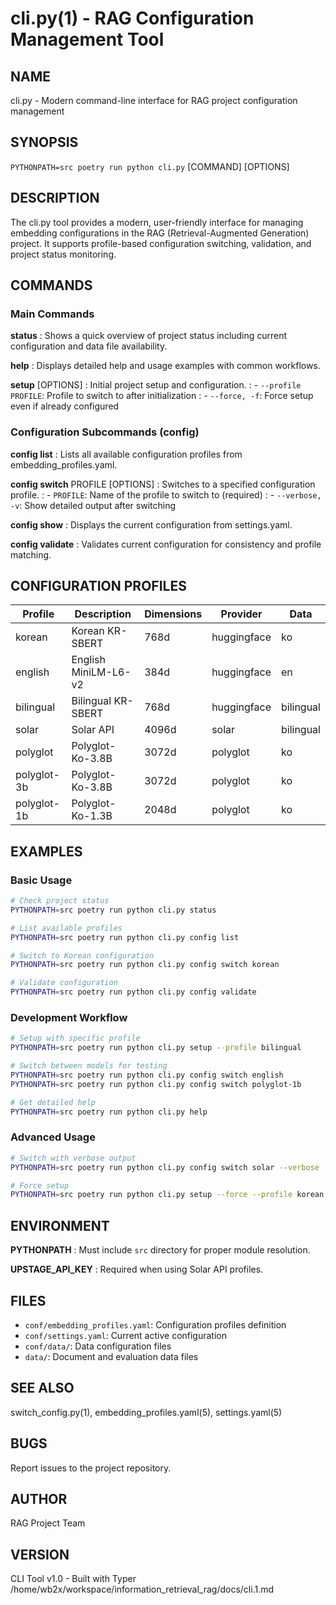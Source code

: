 # cli.py(1) - RAG Configuration Management Tool

## NAME
cli.py - Modern command-line interface for RAG project configuration management

## SYNOPSIS
`PYTHONPATH=src poetry run python cli.py` [COMMAND] [OPTIONS]

## DESCRIPTION
The cli.py tool provides a modern, user-friendly interface for managing embedding configurations in the RAG (Retrieval-Augmented Generation) project. It supports profile-based configuration switching, validation, and project status monitoring.

## COMMANDS

### Main Commands

**status**
: Shows a quick overview of project status including current configuration and data file availability.

**help**
: Displays detailed help and usage examples with common workflows.

**setup** [OPTIONS]
: Initial project setup and configuration.
: - `--profile PROFILE`: Profile to switch to after initialization
: - `--force, -f`: Force setup even if already configured

### Configuration Subcommands (config)

**config list**
: Lists all available configuration profiles from embedding_profiles.yaml.

**config switch** PROFILE [OPTIONS]
: Switches to a specified configuration profile.
: - `PROFILE`: Name of the profile to switch to (required)
: - `--verbose, -v`: Show detailed output after switching

**config show**
: Displays the current configuration from settings.yaml.

**config validate**
: Validates current configuration for consistency and profile matching.

## CONFIGURATION PROFILES

| Profile | Description | Dimensions | Provider | Data |
|---------|-------------|------------|----------|------|
| korean | Korean KR-SBERT | 768d | huggingface | ko |
| english | English MiniLM-L6-v2 | 384d | huggingface | en |
| bilingual | Bilingual KR-SBERT | 768d | huggingface | bilingual |
| solar | Solar API | 4096d | solar | bilingual |
| polyglot | Polyglot-Ko-3.8B | 3072d | polyglot | ko |
| polyglot-3b | Polyglot-Ko-3.8B | 3072d | polyglot | ko |
| polyglot-1b | Polyglot-Ko-1.3B | 2048d | polyglot | ko |

## EXAMPLES

### Basic Usage
```bash
# Check project status
PYTHONPATH=src poetry run python cli.py status

# List available profiles
PYTHONPATH=src poetry run python cli.py config list

# Switch to Korean configuration
PYTHONPATH=src poetry run python cli.py config switch korean

# Validate configuration
PYTHONPATH=src poetry run python cli.py config validate
```

### Development Workflow
```bash
# Setup with specific profile
PYTHONPATH=src poetry run python cli.py setup --profile bilingual

# Switch between models for testing
PYTHONPATH=src poetry run python cli.py config switch english
PYTHONPATH=src poetry run python cli.py config switch polyglot-1b

# Get detailed help
PYTHONPATH=src poetry run python cli.py help
```

### Advanced Usage
```bash
# Switch with verbose output
PYTHONPATH=src poetry run python cli.py config switch solar --verbose

# Force setup
PYTHONPATH=src poetry run python cli.py setup --force --profile korean
```

## ENVIRONMENT

**PYTHONPATH**
: Must include `src` directory for proper module resolution.

**UPSTAGE_API_KEY**
: Required when using Solar API profiles.

## FILES

- `conf/embedding_profiles.yaml`: Configuration profiles definition
- `conf/settings.yaml`: Current active configuration
- `conf/data/`: Data configuration files
- `data/`: Document and evaluation data files

## SEE ALSO

switch_config.py(1), embedding_profiles.yaml(5), settings.yaml(5)

## BUGS

Report issues to the project repository.

## AUTHOR

RAG Project Team

## VERSION

CLI Tool v1.0 - Built with Typer</content>
<parameter name="filePath">/home/wb2x/workspace/information_retrieval_rag/docs/cli.1.md